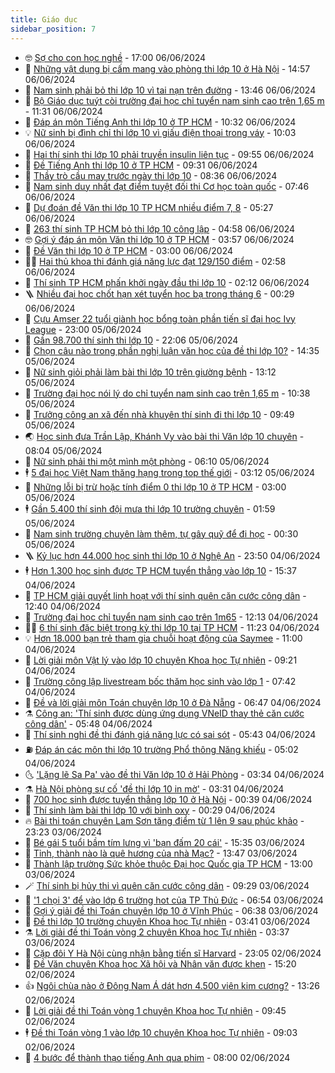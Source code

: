 ```yaml
---
title: Giáo dục
sidebar_position: 7
---
```


<!-- vnexpress-giao-duc:START -->
- 🤓 [Sợ cho con học nghề](https://vnexpress.net/so-cho-con-hoc-nghe-4753170.html) - 17:00 06/06/2024
- 🦆 [Những vật dụng bị cấm mang vào phòng thi lớp 10 ở Hà Nội](https://vnexpress.net/nhung-vat-dung-bi-cam-mang-vao-phong-thi-lop-10-o-ha-noi-4753790.html) - 14:57 06/06/2024
- 🦩 [Nam sinh phải bỏ thi lớp 10 vì tai nạn trên đường](https://vnexpress.net/nam-sinh-phai-bo-thi-lop-10-vi-tai-nan-tren-duong-4755179.html) - 13:46 06/06/2024
- 🌮 [Bộ Giáo dục tuýt còi trường đại học chỉ tuyển nam sinh cao trên 1,65 m](https://vnexpress.net/truong-quan-tri-va-kinh-doanh-chi-tuyen-nam-sinh-cao-1-65-tro-len-bo-chi-dao-gi-4755290.html) - 11:31 06/06/2024
- 🔭 [Đáp án môn Tiếng Anh thi lớp 10 ở TP HCM](https://vnexpress.net/dap-an-tieng-anh-thi-lop-10-tp-hcm-nam-2024-4754915.html) - 10:32 06/06/2024
- 💡 [Nữ sinh bị đình chỉ thi lớp 10 vì giấu điện thoại trong váy](https://vnexpress.net/nu-sinh-bi-dinh-chi-thi-lop-10-vi-giau-dien-thoai-trong-vay-4755246.html) - 10:03 06/06/2024
- 🥰 [Hai thí sinh thi lớp 10 phải truyền insulin liên tục](https://vnexpress.net/hai-thi-sinh-thi-lop-10-phai-truyen-insulin-lien-tuc-4755194.html) - 09:55 06/06/2024
- 🐲 [Đề Tiếng Anh thi lớp 10 ở TP HCM](https://vnexpress.net/de-thi-tieng-anh-lop-10-tp-hcm-nam-2024-4754914.html) - 09:31 06/06/2024
- 🦒 [Thầy trò cầu may trước ngày thi lớp 10](https://vnexpress.net/thay-tro-cau-may-truoc-ngay-thi-lop-10-4755095.html) - 08:36 06/06/2024
- 🦆 [Nam sinh duy nhất đạt điểm tuyệt đối thi Cơ học toàn quốc](https://vnexpress.net/nam-sinh-duy-nhat-dat-diem-tuyet-doi-thi-co-hoc-toan-quoc-4754018.html) - 07:46 06/06/2024
- 🧰 [Dự đoán đề Văn thi lớp 10 TP HCM nhiều điểm 7, 8](https://vnexpress.net/du-doan-de-van-thi-lop-10-tp-hcm-nhieu-diem-7-8-4755029.html) - 05:27 06/06/2024
- 🐘 [263 thí sinh TP HCM bỏ thi lớp 10 công lập](https://vnexpress.net/263-thi-sinh-tp-hcm-bo-thi-lop-10-cong-lap-4755070.html) - 04:58 06/06/2024
- 🤓 [Gợi ý đáp án môn Văn thi lớp 10 ở TP HCM](https://vnexpress.net/goi-y-dap-an-mon-van-thi-lop-10-o-tp-hcm-4754795.html) - 03:57 06/06/2024
- 🧰 [Đề Văn thi lớp 10 ở TP HCM](https://vnexpress.net/de-van-thi-lop-10-o-tp-hcm-4754783.html) - 03:00 06/06/2024
- 🧑‍💻 [Hai thủ khoa thi đánh giá năng lực đạt 129/150 điểm](https://vnexpress.net/hai-thu-khoa-thi-danh-gia-nang-luc-dat-129-150-diem-4754983.html) - 02:58 06/06/2024
- 🫶 [Thí sinh TP HCM phấn khởi ngày đầu thi lớp 10](https://vnexpress.net/thi-sinh-tp-hcm-phan-khoi-ngay-dau-thi-lop-10-4754941.html) - 02:12 06/06/2024
- 🪜 [Nhiều đại học chốt hạn xét tuyển học bạ trong tháng 6](https://vnexpress.net/nhieu-dai-hoc-chot-han-xet-tuyen-hoc-ba-trong-thang-6-4753580.html) - 00:29 06/06/2024
- 🎊 [Cựu Amser 22 tuổi giành học bổng toàn phần tiến sĩ đại học Ivy League](https://vnexpress.net/cuu-amser-22-tuoi-gianh-hoc-bong-toan-phan-tien-si-dai-hoc-ivy-league-4754870.html) - 23:00 05/06/2024
- 🧐 [Gần 98.700 thí sinh thi lớp 10](https://vnexpress.net/gan-98-700-thi-sinh-thi-lop-10-4754841.html) - 22:06 05/06/2024
- 🌈 [Chọn câu nào trong phần nghị luận văn học của đề thi lớp 10?](https://vnexpress.net/chon-cau-nao-trong-phan-nghi-luan-van-hoc-cua-de-thi-lop-10-4754749.html) - 14:35 05/06/2024
- 🥰 [Nữ sinh giỏi phải làm bài thi lớp 10 trên giường bệnh](https://vnexpress.net/nu-sinh-gioi-phai-lam-bai-thi-lop-10-tren-giuong-benh-4754660.html) - 13:12 05/06/2024
- 🎡 [Trường đại học nói lý do chỉ tuyển nam sinh cao trên 1,65 m](https://vnexpress.net/truong-dai-hoc-noi-ly-do-chi-tuyen-nam-sinh-cao-tren-1-65-m-4754698.html) - 10:38 05/06/2024
- 🎊 [Trưởng công an xã đến nhà khuyên thí sinh đi thi lớp 10](https://vnexpress.net/truong-cong-an-xa-den-nha-khuyen-thi-sinh-di-thi-lop-10-4754706.html) - 09:49 05/06/2024
- 🌏 [Học sinh đưa Trần Lập, Khánh Vy vào bài thi Văn lớp 10 chuyên](https://vnexpress.net/hoc-sinh-dua-tran-lap-khanh-vy-vao-bai-thi-van-lop-10-chuyen-4754616.html) - 08:04 05/06/2024
- 🥸 [Nữ sinh phải thi một mình một phòng](https://vnexpress.net/nu-sinh-phai-thi-mot-minh-mot-phong-4753941.html) - 06:10 05/06/2024
- 🕴 [5 đại học Việt Nam thăng hạng trong top thế giới](https://vnexpress.net/5-dai-hoc-viet-nam-thang-hang-trong-top-the-gioi-4754460.html) - 03:12 05/06/2024
- 💂 [Những lỗi bị trừ hoặc tính điểm 0 thi lớp 10 ở TP HCM](https://vnexpress.net/nhung-loi-bi-tru-hoac-tinh-diem-0-thi-lop-10-o-tp-hcm-4753946.html) - 03:00 05/06/2024
- 🕴 [Gần 5.400 thí sinh đội mưa thi lớp 10 trường chuyên](https://vnexpress.net/gan-5-400-thi-sinh-doi-mua-thi-lop-10-truong-chuyen-4754414.html) - 01:59 05/06/2024
- 🌋 [Nam sinh trường chuyên làm thêm, tự gây quỹ để đi học](https://vnexpress.net/nam-sinh-truong-chuyen-lam-them-tu-gay-quy-de-di-hoc-4753230.html) - 00:30 05/06/2024
- 🪜 [Kỷ lục hơn 44.000 học sinh thi lớp 10 ở Nghệ An](https://vnexpress.net/ky-luc-hon-44-000-hoc-sinh-thi-lop-10-o-nghe-an-4754363.html) - 23:50 04/06/2024
- 🕴 [Hơn 1.300 học sinh được TP HCM tuyển thẳng vào lớp 10](https://vnexpress.net/hon-1-300-hoc-sinh-duoc-tp-hcm-tuyen-thang-vao-lop-10-4754364.html) - 15:37 04/06/2024
- 🎃 [TP HCM giải quyết linh hoạt với thí sinh quên căn cước công dân](https://vnexpress.net/tp-hcm-giai-quyet-linh-hoat-voi-thi-sinh-quen-can-cuoc-cong-dan-4754321.html) - 12:40 04/06/2024
- 🦏 [Trường đại học chỉ tuyển nam sinh cao trên 1m65](https://vnexpress.net/truong-dai-hoc-chi-tuyen-nam-sinh-cao-tren-1m65-4754050.html) - 12:13 04/06/2024
- 🧑‍🏫 [6 thí sinh đặc biệt trong kỳ thi lớp 10 tại TP HCM](https://vnexpress.net/6-thi-sinh-dac-biet-trong-ky-thi-lop-10-tai-tp-hcm-4754260.html) - 11:23 04/06/2024
- 💡 [Hơn 18.000 bạn trẻ tham gia chuỗi hoạt động của Saymee](https://vnexpress.net/hon-18-000-ban-tre-tham-gia-chuoi-hoat-dong-cua-saymee-4754079.html) - 11:00 04/06/2024
- 🐎 [Lời giải môn Vật lý vào lớp 10 chuyên Khoa học Tự nhiên](https://vnexpress.net/loi-giai-mon-vat-ly-vao-lop-10-chuyen-khoa-hoc-tu-nhien-4754198.html) - 09:21 04/06/2024
- 🧰 [Trường công lập livestream bốc thăm học sinh vào lớp 1](https://vnexpress.net/truong-cong-lap-livestream-boc-tham-hoc-sinh-vao-lop-1-4754073.html) - 07:42 04/06/2024
- 🙉 [Đề và lời giải môn Toán chuyên lớp 10 ở Đà Nẵng](https://vnexpress.net/de-va-loi-giai-mon-toan-chuyen-lop-10-o-da-nang-4754138.html) - 06:47 04/06/2024
- ⚗️ [Công an: &#39;Thí sinh được dùng ứng dụng VNeID thay thẻ căn cước công dân&#39;](https://vnexpress.net/cong-an-thi-sinh-duoc-dung-ung-dung-vneid-thay-the-can-cuoc-cong-dan-4754137.html) - 05:48 04/06/2024
- 🌝 [Thí sinh nghi đề thi đánh giá năng lực có sai sót](https://vnexpress.net/thi-sinh-nghi-de-thi-danh-gia-nang-luc-co-sai-sot-4754118.html) - 05:43 04/06/2024
- ⛽️ [Đáp án các môn thi lớp 10 trường Phổ thông Năng khiếu](https://vnexpress.net/dap-an-cac-mon-thi-lop-10-truong-pho-thong-nang-khieu-4754123.html) - 05:02 04/06/2024
- 🌜 [&#39;Lặng lẽ Sa Pa&#39; vào đề thi Văn lớp 10 ở Hải Phòng](https://vnexpress.net/lang-le-sa-pa-vao-de-thi-van-lop-10-o-hai-phong-4754047.html) - 03:34 04/06/2024
- ⚗️ [Hà Nội phòng sự cố &#39;đề thi lớp 10 in mờ&#39;](https://vnexpress.net/ha-noi-phong-su-co-de-thi-lop-10-in-mo-4754014.html) - 03:31 04/06/2024
- 🧰 [700 học sinh được tuyển thẳng lớp 10 ở Hà Nội](https://vnexpress.net/700-hoc-sinh-duoc-tuyen-thang-lop-10-o-ha-noi-4753921.html) - 00:39 04/06/2024
- 🤗 [Thí sinh làm bài thi lớp 10 với bình oxy](https://vnexpress.net/thi-sinh-lam-bai-thi-lop-10-voi-binh-oxy-4753961.html) - 00:29 04/06/2024
- 🔥 [Bài thi toán chuyên Lam Sơn tăng điểm từ 1 lên 9 sau phúc khảo](https://vnexpress.net/bai-thi-toan-chuyen-lam-son-tang-diem-tu-1-len-9-sau-phuc-khao-4753920.html) - 23:23 03/06/2024
- 💪 [Bé gái 5 tuổi bầm tím lưng vì &#39;bạn đấm 20 cái&#39;](https://vnexpress.net/be-gai-5-tuoi-bam-tim-lung-vi-ban-dam-20-cai-4753919.html) - 15:35 03/06/2024
- 💂 [Tỉnh, thành nào là quê hương của nhà Mạc?](https://vnexpress.net/tinh-thanh-nao-la-que-huong-cua-nha-mac-4753871.html) - 13:47 03/06/2024
- 🌮 [Thành lập trường Sức khỏe thuộc Đại học Quốc gia TP HCM](https://vnexpress.net/thanh-lap-truong-suc-khoe-thuoc-dai-hoc-quoc-gia-tp-hcm-4753895.html) - 13:00 03/06/2024
- 🪄 [Thí sinh bị hủy thi vì quên căn cước công dân](https://vnexpress.net/thi-sinh-bi-huy-thi-vi-quen-can-cuoc-cong-dan-4753826.html) - 09:29 03/06/2024
- 🎡 [&#39;1 chọi 3&#39; để vào lớp 6 trường hot của TP Thủ Đức](https://vnexpress.net/1-choi-3-de-vao-lop-6-truong-hot-cua-tp-thu-duc-4753709.html) - 06:54 03/06/2024
- 🌈 [Gợi ý giải đề thi Toán chuyên lớp 10 ở Vĩnh Phúc](https://vnexpress.net/goi-y-giai-de-thi-toan-chuyen-lop-10-o-vinh-phuc-4753718.html) - 06:38 03/06/2024
- 🎊 [Đề thi lớp 10 trường chuyên Khoa học Tự nhiên](https://vnexpress.net/de-thi-lop-10-truong-chuyen-khoa-hoc-tu-nhien-4753554.html) - 03:41 03/06/2024
- ⚗️ [Lời giải đề thi Toán vòng 2 chuyên Khoa học Tự nhiên](https://vnexpress.net/loi-giai-de-thi-toan-vong-2-chuyen-khoa-hoc-tu-nhien-4753551.html) - 03:37 03/06/2024
- 🌁 [Cặp đôi Y Hà Nội cùng nhận bằng tiến sĩ Harvard](https://vnexpress.net/cap-doi-y-ha-noi-cung-nhan-bang-tien-si-harvard-4753416.html) - 23:05 02/06/2024
- 🦏 [Đề Văn chuyên Khoa học Xã hội và Nhân văn được khen](https://vnexpress.net/de-van-chuyen-khoa-hoc-xa-hoi-va-nhan-van-duoc-khen-4753334.html) - 15:20 02/06/2024
- 👍 [Ngôi chùa nào ở Đông Nam Á dát hơn 4.500 viên kim cương?](https://vnexpress.net/ngoi-chua-nao-o-dong-nam-a-dat-hon-4-500-vien-kim-cuong-4753445.html) - 13:26 02/06/2024
- 🌈 [Lời giải đề thi Toán vòng 1 chuyên Khoa học Tự nhiên](https://vnexpress.net/loi-giai-de-thi-toan-vong-1-chuyen-khoa-hoc-tu-nhien-4753412.html) - 09:45 02/06/2024
- 🕴 [Đề thi Toán vòng 1 vào lớp 10 chuyên Khoa học Tự nhiên](https://vnexpress.net/de-thi-toan-vong-1-vao-lop-10-chuyen-khoa-hoc-tu-nhien-4753406.html) - 09:03 02/06/2024
- 🧰 [4 bước để thành thạo tiếng Anh qua phim](https://vnexpress.net/4-buoc-de-thanh-thao-tieng-anh-qua-phim-4742979.html) - 08:00 02/06/2024<!-- vnexpress-giao-duc:END -->
